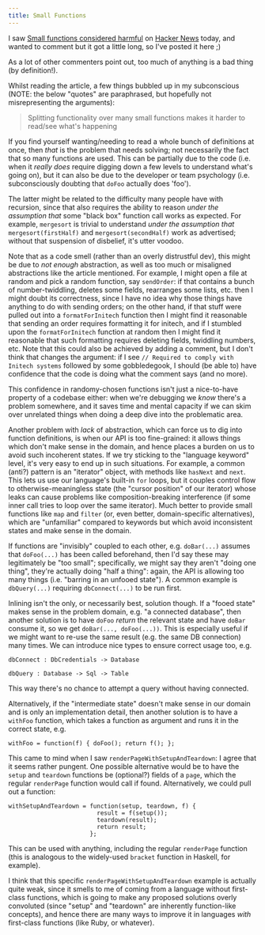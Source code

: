 ```yaml
---
title: Small Functions
---
```


I saw
[Small functions considered harmful](https://medium.com/@cindysridharan/small-functions-considered-harmful-91035d316c29)
on [Hacker News](https://news.ycombinator.com/item?id=14988206) today, and
wanted to comment but it got a little long, so I've posted it here ;)

As a lot of other commenters point out, too much of anything is a bad thing (by
definition!).

Whilst reading the article, a few things bubbled up in my subconscious (NOTE:
the below "quotes" are paraphrased, but hopefully not misrepresenting the
arguments):

> Splitting functionality over many small functions makes it harder to read/see
> what's happening

If you find yourself wanting/needing to read a whole bunch of definitions at
once, then *that* is the problem that needs solving; not necessarily the fact
that so many functions are used. This can be partially due to the code (i.e.
when it *really does* require digging down a few levels to understand what's
going on), but it can also be due to the developer or team psychology
(i.e. subconsciously doubting that `doFoo` actually does 'foo').

The latter might be related to the difficulty many people have with recursion,
since that also requires the ability to reason *under the assumption that* some
"black box" function call works as expected. For example, `mergesort` is trivial
to understand *under the assumption that* `mergesort(firstHalf)` and
`mergesort(secondHalf)` work as advertised; without that suspension of
disbelief, it's utter voodoo.

Note that as a code smell (rather than an overly distrustful dev), this might be
due to *not enough* abstraction, as well as too much or misaligned abstractions
like the article mentioned. For example, I might open a file at random and pick
a random function, say `sendOrder`: if that contains a bunch of
number-twiddling, deletes some fields, rearranges some lists, etc. then I might
doubt its correctness, since I have no idea why those things have anything to do
with sending orders; on the other hand, if that stuff were pulled out into a
`formatForInitech` function then I might find it reasonable that sending an
order requires formatting it for initech, and if I stumbled upon the
`formatForInitech` function at random then I might find it reasonable that such
formatting requires deleting fields, twiddling numbers, etc. Note that this
could also be achieved by adding a comment, but I don't think that changes the
argument: if I see `// Required to comply with Initech systems` followed by some
gobbledegook, I should (be able to) have confidence that the code is doing what
the comment says (and no more).

This confidence in randomy-chosen functions isn't just a nice-to-have property
of a codebase either: when we're debugging we *know* there's a problem
somewhere, and it saves time and mental capacity if we can skim over unrelated
things when doing a deep dive into the problematic area.

Another problem with *lack* of abstraction, which can force us to dig into
function definitions, is when our API is too fine-grained: it allows things
which don't make sense in the domain, and hence places a burden on us to avoid
such incoherent states. If we try sticking to the "language keyword" level, it's
very easy to end up in such situations. For example, a common (anti?) pattern is
an "iterator" object, with methods like `hasNext` and `next`. This lets us use
our language's built-in `for` loops, but it couples control flow to
otherwise-meaningless state (the "cursor position" of our iterator) whose leaks
can cause problems like composition-breaking interference (if some inner call
tries to loop over the same iterator). Much better to provide small functions
like `map` and `filter` (or, even better, domain-specific alternatives), which
are "unfamiliar" compared to keywords but which avoid inconsistent states and
make sense in the domain.

If functions are "invisibly" coupled to each other, e.g. `doBar(...)` assumes
that `doFoo(...)` has been called beforehand, then I'd say these may
legitimately be "too small"; specifically, we might say they aren't "doing one
thing", they're actually doing "half a thing": again, the API is allowing too
many things (i.e. "barring in an unfooed state"). A common example is
`dbQuery(...)` requiring `dbConnect(...)` to be run first.

Inlining isn't the only, or necessarily best, solution though. If a "fooed
state" makes sense in the problem domain, e.g. "a connected database", then
another solution is to have `doFoo` *return* the relevant state and have `doBar`
consume it, so we get `doBar(..., doFoo(...))`. This is especially useful if we
might want to re-use the same result (e.g. the same DB connection) many
times. We can introduce nice types to ensure correct usage too,
e.g.

    dbConnect : DbCredentials -> Database

    dbQuery : Database -> Sql -> Table

This way there's no chance to attempt a query without having connected.

Alternatively, if the "intermediate state" doesn't make sense in our domain and
is only an implementation detail, then another solution is to have a `withFoo`
function, which takes a function as argument and runs it in the correct state,
e.g.

    withFoo = function(f) { doFoo(); return f(); };

This came to mind when I saw `renderPageWithSetupAndTeardown`: I agree that it
seems rather pungent. One possible alternative would be to have the `setup` and
`teardown` functions be (optional?) fields of a `page`, which the regular
`renderPage` function would call if found. Alternatively, we could pull out a
function:

    withSetupAndTeardown = function(setup, teardown, f) {
                             result = f(setup());
                             teardown(result);
                             return result;
                           };

This can be used with anything, including the regular `renderPage` function
(this is analogous to the widely-used `bracket` function in Haskell, for
example).

I think that this specific `renderPageWithSetupAndTeardown` example is actually
quite weak, since it smells to me of coming from a language without first-class
functions, which is going to make any proposed solutions overly convoluted
(since "setup" and "teardown" are inherently function-like concepts), and hence
there are many ways to improve it in languages *with* first-class functions
(like Ruby, or whatever).
